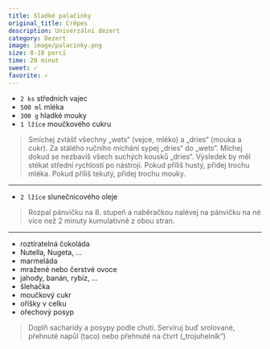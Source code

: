 ```yaml
---
title: Sladké palačinky
original_title: Crêpes
description: Univerzální dezert
category: Dezert
image: image/palacinky.png
size: 8-10 porcí
time: 20 minut
sweet: ✓
favorite: ✓
---
```


* `2 ks` střednich vajec
* `500 ml` mléka
* `300 g` hladké mouky
* `1 lžíce` moučkového cukru

> Smíchej zvlášť všechny „wets“ (vejce, mléko) a „dries“ (mouka a cukr). Za stálého ručního míchání sypej „dries“ do „wets“. Míchej dokud se nezbavíš všech suchých kousků „dries“.
> Výsledek by měl stékat střední rychlostí po nástroji. Pokud příliš hustý, přidej trochu mléka. Pokud příliš tekutý, přidej trochu mouky.

---

* `2 lžíce` slunečnicového oleje

> Rozpal pánvičku na 8. stupeň a naběračkou nalévej na pánvičku na né více než 2 minuty kumulativně z obou stran.

---

* roztíratelná čokoláda
* Nutella, Nugeta, ...
* marmeláda
* mražené nebo čerstvé ovoce
* jahody, banán, rybíz, ...
* šlehačka
* moučkový cukr
* oříšky v celku
* ořechový posyp

> Doplň sacharidy a posypy podle chuti. 
> Servíruj buď srolované, přehnuté napůl (taco) nebo přehnuté na čtvrt („trojuhelník“)
